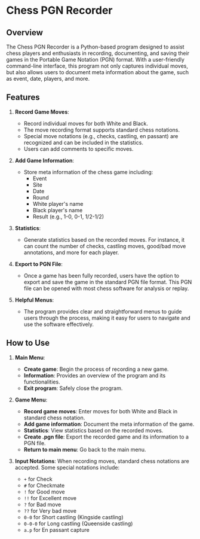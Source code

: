 # Chess PGN Recorder

## Overview
The Chess PGN Recorder is a Python-based program designed to assist chess players and enthusiasts in recording, documenting, and saving their games in the Portable Game Notation (PGN) format. With a user-friendly command-line interface, this program not only captures individual moves, but also allows users to document meta information about the game, such as event, date, players, and more.

## Features

1. **Record Game Moves**:
    - Record individual moves for both White and Black.
    - The move recording format supports standard chess notations.
    - Special move notations (e.g., checks, castling, en passant) are recognized and can be included in the statistics.
    - Users can add comments to specific moves.

2. **Add Game Information**:
    - Store meta information of the chess game including: 
        - Event
        - Site
        - Date
        - Round
        - White player's name
        - Black player's name
        - Result (e.g., 1-0, 0-1, 1/2-1/2)

3. **Statistics**:
    - Generate statistics based on the recorded moves. For instance, it can count the number of checks, castling moves, good/bad move annotations, and more for each player.
    
4. **Export to PGN File**:
    - Once a game has been fully recorded, users have the option to export and save the game in the standard PGN file format. This PGN file can be opened with most chess software for analysis or replay.

5. **Helpful Menus**:
    - The program provides clear and straightforward menus to guide users through the process, making it easy for users to navigate and use the software effectively.

## How to Use

1. **Main Menu**:
    - **Create game**: Begin the process of recording a new game.
    - **Information**: Provides an overview of the program and its functionalities.
    - **Exit program**: Safely close the program.

2. **Game Menu**:
    - **Record game moves**: Enter moves for both White and Black in standard chess notation.
    - **Add game information**: Document the meta information of the game.
    - **Statistics**: View statistics based on the recorded moves.
    - **Create .pgn file**: Export the recorded game and its information to a PGN file.
    - **Return to main menu**: Go back to the main menu.

3. **Input Notations**:
    When recording moves, standard chess notations are accepted. Some special notations include:
    - `+` for Check
    - `#` for Checkmate
    - `!` for Good move
    - `!!` for Excellent move
    - `?` for Bad move
    - `??` for Very bad move
    - `0-0` for Short castling (Kingside castling)
    - `0-0-0` for Long castling (Queenside castling)
    - `a.p` for En passant capture
